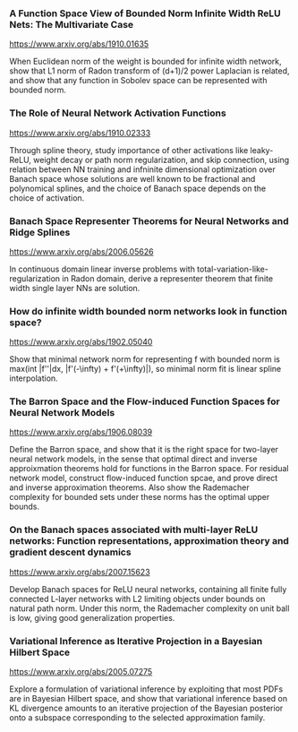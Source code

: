 ### A Function Space View of Bounded Norm Infinite Width ReLU Nets: The Multivariate Case

<https://www.arxiv.org/abs/1910.01635>

When Euclidean norm of the weight is bounded for infinite width network, show that L1 norm of Radon transform of (d+1)/2 power Laplacian is related, and show that any function in Sobolev space can be represented with bounded norm. 

### The Role of Neural Network Activation Functions

<https://www.arxiv.org/abs/1910.02333>

Through spline theory, study importance of other activations like leaky-ReLU, weight decay or path norm regularization, and skip connection, using relation between NN training and infninite dimensional optimization over Banach space whose solutions are well known to be fractional and polynomical splines, and the choice of Banach space depends on the choice of activation.

### Banach Space Representer Theorems for Neural Networks and Ridge Splines

<https://www.arxiv.org/abs/2006.05626>

In continuous domain linear inverse problems with total-variation-like-regularization in Radon domain, derive a representer theorem that finite width single layer NNs are solution.

### How do infinite width bounded norm networks look in function space?

<https://www.arxiv.org/abs/1902.05040>

Show that minimal network norm for representing f with bounded norm is max(int |f''|dx, |f'(-\infty) + f'(+\infty)|), so minimal norm fit is linear spline interpolation.

### The Barron Space and the Flow-induced Function Spaces for Neural Network Models

<https://www.arxiv.org/abs/1906.08039>

Define the Barron space, and show that it is the right space for two-layer neural network models, in the sense that optimal direct and inverse approixmation theorems hold for functions in the Barron space. For residual network model, construct flow-induced function spcae, and prove direct and inverse approximation theorems. Also show the Rademacher complexity for bounded sets under these norms has the optimal upper bounds.

### On the Banach spaces associated with multi-layer ReLU networks: Function representations, approximation theory and gradient descent dynamics

<https://www.arxiv.org/abs/2007.15623>

Develop Banach spaces for ReLU neural networks, containing all finite fully connected L-layer networks with L2 limiting objects under bounds on natural path norm. Under this norm, the Rademacher complexity on unit ball is low, giving good generalization properties. 

### Variational Inference as Iterative Projection in a Bayesian Hilbert Space

<https://www.arxiv.org/abs/2005.07275>

Explore a formulation of variational inference by exploiting that most PDFs are in Bayesian Hilbert space, and show that variational inference based on KL divergence amounts to an iterative projection of the Bayesian posterior onto a subspace corresponding to the selected approximation family. 